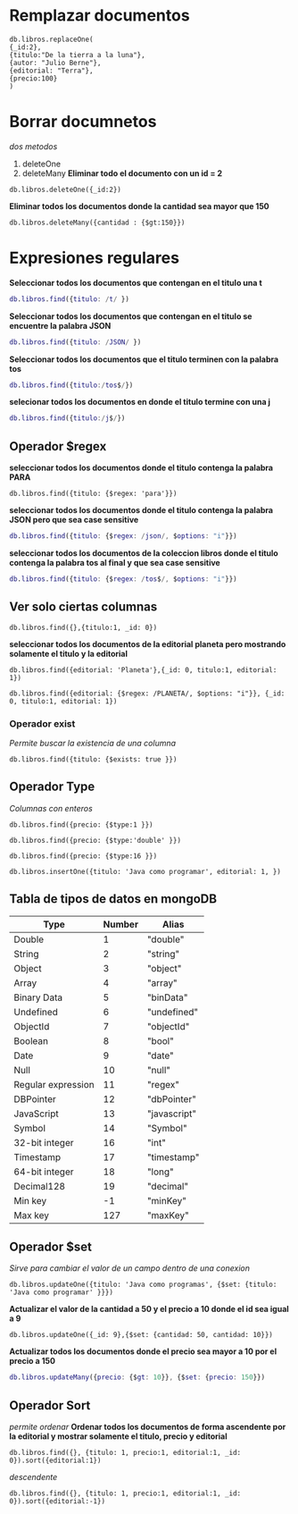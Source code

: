 # Remplazar documentos
```
db.libros.replaceOne(
{_id:2},
{titulo:"De la tierra a la luna"},
{autor: "Julio Berne"},
{editorial: "Terra"},
{precio:100}
)
```
# Borrar documnetos
_dos metodos_
1. deleteOne
2. deleteMany
**Eliminar todo el documento con un id = 2**
```
db.libros.deleteOne({_id:2})
```
**Eliminar todos los documentos donde la cantidad sea mayor que 150**
```
db.libros.deleteMany({cantidad : {$gt:150}})
```
# Expresiones regulares
**Seleccionar todos los documentos que contengan en el titulo una t**
```m
db.libros.find({titulo: /t/ })
```
**Seleccionar todos los documentos que contengan en el titulo se
encuentre la palabra JSON**
```m
db.libros.find({titulo: /JSON/ })
```
**Seleccionar todos los documentos que el titulo terminen con la
palabra tos**
```m
db.libros.find({titulo:/tos$/})
```
**selecionar todos los documentos en donde el titulo termine con una
j**
```m
db.libros.find({titulo:/j$/})
```
## Operador $regex
**seleccionar todos los documentos donde el titulo contenga la palabra
PARA**
```
db.libros.find({titulo: {$regex: 'para'}})
```
**seleccionar todos los documentos donde el titulo contenga la palabra
JSON pero que sea case sensitive**
```m
db.libros.find({titulo: {$regex: /json/, $options: "i"}})
```
**seleccionar todos los documentos de la coleccion libros donde el
titulo contenga la palabra tos al final y que sea case sensitive**
```m
db.libros.find({titulo: {$regex: /tos$/, $options: "i"}})
```
## Ver solo ciertas columnas
```
db.libros.find({},{titulo:1, _id: 0})
```
**seleccionar todos los documentos de la editorial planeta pero
mostrando solamente el titulo y la editorial**
```
db.libros.find({editorial: 'Planeta'},{_id: 0, titulo:1, editorial: 1})
```
```
db.libros.find({editorial: {$regex: /PLANETA/, $options: "i"}}, {_id:
0, titulo:1, editorial: 1})
```
### Operador exist
_Permite buscar la existencia de una columna_
```
db.libros.find({titulo: {$exists: true }})
```
## Operador Type
_Columnas con enteros_
```
db.libros.find({precio: {$type:1 }})
```
```
db.libros.find({precio: {$type:'double' }})
```
```
db.libros.find({precio: {$type:16 }})
```
```
db.libros.insertOne({titulo: 'Java como programar', editorial: 1, })
```
## Tabla de tipos de datos en mongoDB
| Type | Number | Alias |
| - | - | - |
| Double |1|"double"|
| String |2| "string"|
| Object |3| "object" |
| Array |4| "array" |
| Binary Data |5| "binData"|
| Undefined |6| "undefined" |
| ObjectId |7| "objectId" |
| Boolean |8| "bool" |
| Date| 9| "date"|
| Null |10| "null" |
| Regular expression|11| "regex"|
| DBPointer |12| "dbPointer"|
| JavaScript|13| "javascript"|
| Symbol | 14| "Symbol"|
| 32-bit integer|16| "int" |
| Timestamp|17| "timestamp" |
| 64-bit integer| 18| "long" |
| Decimal128 | 19| "decimal" |
| Min key |-1| "minKey" |
| Max key |127| "maxKey" |
## Operador $set
_Sirve para cambiar el valor de un campo dentro de una conexion_
```
db.libros.updateOne({titulo: 'Java como programas', {$set: {titulo:
'Java como programar' }}})
```
**Actualizar el valor de la cantidad a 50 y el precio a 10 donde el id
sea igual a 9**
```
db.libros.updateOne({_id: 9},{$set: {cantidad: 50, cantidad: 10}})
```
**Actualizar todos los documentos donde el precio sea mayor a 10 por el
precio a 150**
```m
db.libros.updateMany({precio: {$gt: 10}}, {$set: {precio: 150}})
```
## Operador Sort
_permite ordenar_
**Ordenar todos los documentos de forma ascendente por la editorial y
mostrar solamente el titulo, precio y editorial**
```
db.libros.find({}, {titulo: 1, precio:1, editorial:1, _id:
0}).sort({editorial:1})
```
_descendente_
```
db.libros.find({}, {titulo: 1, precio:1, editorial:1, _id:
0}).sort({editorial:-1})
```